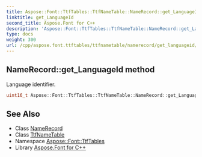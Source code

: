 ```yaml
---
title: Aspose::Font::TtfTables::TtfNameTable::NameRecord::get_LanguageId method
linktitle: get_LanguageId
second_title: Aspose.Font for C++
description: 'Aspose::Font::TtfTables::TtfNameTable::NameRecord::get_LanguageId method. Language identifier in C++.'
type: docs
weight: 300
url: /cpp/aspose.font.ttftables/ttfnametable/namerecord/get_languageid/
---
```

## NameRecord::get_LanguageId method


Language identifier.

```cpp
uint16_t Aspose::Font::TtfTables::TtfNameTable::NameRecord::get_LanguageId() const
```

## See Also

* Class [NameRecord](../)
* Class [TtfNameTable](../../)
* Namespace [Aspose::Font::TtfTables](../../../)
* Library [Aspose.Font for C++](../../../../)
